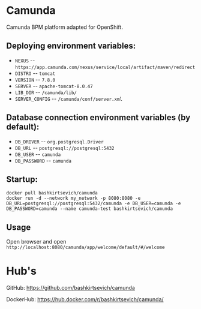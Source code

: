 # Camunda 
Camunda BPM platform adapted for OpenShift.

## Deploying environment variables:
* `NEXUS` -- `https://app.camunda.com/nexus/service/local/artifact/maven/redirect`
* `DISTRO` -- `tomcat`
* `VERSION` -- `7.8.0`
* `SERVER` -- `apache-tomcat-8.0.47`
* `LIB_DIR` -- `/camunda/lib/`
* `SERVER_CONFIG` -- `/camunda/conf/server.xml`

## Database connection environment variables (by default):
* `DB_DRIVER` -- `org.postgresql.Driver`
* `DB_URL` -- `postgresql://postgresql:5432`
* `DB_USER` -- `camunda`
* `DB_PASSWORD` -- `camunda`

## Startup:
```
docker pull bashkirtsevich/camunda
docker run -d --network my_network -p 8080:8080 -e DB_URL=postgresql://postgresql:5432/camunda -e DB_USER=camunda -e DB_PASSWORD=camunda --name camunda-test bashkirtsevich/camunda
```
## Usage
Open browser and open `http://localhost:8080/camunda/app/welcome/default/#/welcome`

# Hub's
GitHub: https://github.com/bashkirtsevich/camunda

DockerHub: https://hub.docker.com/r/bashkirtsevich/camunda/
